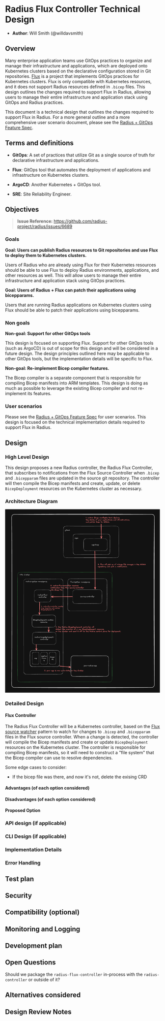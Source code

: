 # Radius Flux Controller Technical Design

* **Author**: Will Smith (@willdavsmith)

## Overview

<!--
Provide a succinct high-level description of the component or feature and 
where/how it fits in the big picture. The overview should be one to three 
paragraphs long and should be understandable by someone outside the Radius
team. Do not provide the design details in this, section - there is a
dedicated section for that later in the document.
-->

Many enterprise application teams use GitOps practices to organize and manage their infrastructure and applications, which are deployed onto Kubernetes clusters based on the declarative configuration stored in Git repositories. [Flux](https://fluxcd.io/) is a project that implements GitOps practices for Kubernetes clusters. Flux is only compatible with Kubernetes resources, and it does not support Radius resources defined in `.bicep` files. This design outlines the changes required to support Flux in Radius, allowing users to manage their entire infrastructure and application stack using GitOps and Radius practices.

This document is a technical design that outlines the changes required to support Flux in Radius. For a more general outline and a more comprehensive user scenario document, please see the [Radius + GitOps Feature Spec](https://github.com/radius-project/design-notes/blob/main/tools/2024-06-gitops-feature-spec.md).

## Terms and definitions

<!--
Include any terms, definitions, or acronyms that are used in
this design document to assist the reader. They may or may not
be part of the user-facing experience once implemented, and can
be specific to this design context.
-->

- **GitOps**: A set of practices that utilize Git as a single source of truth for declarative infrastructure and applications.

- **Flux**: GitOps tool that automates the deployment of applications and infrastructure on Kubernetes clusters.

- **ArgoCD**: Another Kubernetes + GitOps tool.

- **SRE**: Site Reliability Engineer.

## Objectives

<!--
Describe goals/non-goals and user-scenario of this feature to understand
the end-user goals.
* If the feature shares the same objectives of the existing design, link
  to the existing doc and section rather than repeat the same context.
* If the feature has a scenario, UX, or other product feature design doc,
  link it here and summarize the important parts.
-->

> **Issue Reference:** https://github.com/radius-project/radius/issues/6689

### Goals

<!--
Describe goals to define why we are doing this work, how we will make
priority decisions, and how we will determine success.
-->

**Goal: Users can publish Radius resources to Git repositories and use Flux to deploy them to Kubernetes clusters.**

Users of Radius who are already using Flux for their Kubernetes resources should be able to use Flux to deploy Radius environments, applications, and other resources as well. This will allow users to manage their entire infrastructure and application stack using GitOps practices.

**Goal: Users of Radius + Flux can patch their applications using bicepparams.**

Users that are running Radius applications on Kubernetes clusters using Flux should be able to patch their applications using bicepparams.

### Non goals

<!--
Describe non-goals to identify something that we won’t be focusing on 
immediately. We won’t be expending any effort on these matters. If there
will be follow-ups after this work, list them here. If there are things
we plan to do in the future, but are out of scope of this design, list
them here. Provide a brief explanation on why this is a non-goal.
-->

**Non-goal: Support for other GitOps tools**

This design is focused on supporting Flux. Support for other GitOps tools (such as ArgoCD) is out of scope for this design and will be considered in a future design. The design principles outlined here may be applicable to other GitOps tools, but the implementation details will be specific to Flux.

**Non-goal: Re-implement Bicep compiler features.**

The Bicep compiler is a separate component that is responsible for compiling Bicep manifests into ARM templates. This design is doing as much as possible to leverage the existing Bicep compiler and not re-implement its features.

### User scenarios

<!--
Describe the user scenarios for this design. Ensure that you define the
roles and personas in these user scenarios when it requires API design.
If you have an existing issue that describes the user scenarios, please
link to that issue instead.
-->

Please see the [Radius + GitOps Feature Spec](https://github.com/radius-project/design-notes/blob/main/tools/2024-06-gitops-feature-spec.md) for user scenarios. This design is focused on the technical implementation details required to support Flux in Radius.

## Design

### High Level Design
<!--
High level overview of the data flow and key components.

Provide a high-level description, using diagrams as appropriate, and top-level
explanations to convey the architectural/design overview. Don’t go into a lot
of details yet but provide enough information about the relationship between
these components and other components. Call out or highlight new components
that are not part of this feature (dependencies). This diagram generally
treats the components as black boxes. Provide a pointer to a more detailed
design document, if one exists. 
-->

This design proposes a new Radius controller, the Radius Flux Controller, that subscribes to notifications from the Flux Source Controller when `.bicep` and `.bicepparam` files are updated in the source git repository. The controller will then compile the Bicep manifests and create, update, or delete `BicepDeployment` resources on the Kubernetes cluster as necessary.

### Architecture Diagram
<!--
Provide a diagram of the system architecture, illustrating how different
components interact with each other in the context of this proposal.

Include separate high level architecture diagram and component specific diagrams, wherever appropriate.
-->

![Architecture Diagram](2024-09-flux-controller/architecture.png)

### Detailed Design

<!--
This section should be detailed and thorough enough that another developer
could implement your design and provide enough detail to get a high confidence
estimate of the cost to implement the feature but isn’t as detailed as the 
code. Be sure to also consider testability in your design.

For each change, give each "change" in the proposal its own section and
describe it in enough detail that someone else could implement it. Cover
ALL of the important decisions like names. Your goal is to get an agreement
to proceed with coding and PRs.

If there are alternatives you are considering please include that in the open
questions section. If the product has a layered architecture, it's good to
align these sections with the product's layers. This will help readers use
their current understanding to understand your ideas.

Discuss the rationale behind architectural choices and alternative options 
considered during the design process.
-->

#### Flux Controller

The Radius Flux Controller will be a Kubernetes controller, based on the [Flux source watcher](https://fluxcd.io/flux/gitops-toolkit/source-watcher/) pattern to watch for changes to `.bicep` and `.bicepparam` files in the Flux source controller. When a change is detected, the controller will compile the Bicep manifests and create or update `BicepDeployment` resources on the Kubernetes cluster. The controller is responsible for compiling Bicep manifests, so it will need to construct a "file system" that the Bicep compiler can use to resolve dependencies.

Some edge cases to consider:
* If the bicep file was there, and now it's not, delete the exising CRD

#### Advantages (of each option considered)
<!--
Describe what's good about this plan relative to other options. 
Provides better user experience? Does it feel easy to implement? 
Provides flexibility for future work?
-->

#### Disadvantages (of each option considered)
<!--
Describe what's not ideal about this plan. Does it lock us into a 
particular design for future changes or is it flexible if we were to 
pivot in the future. This is a good place to cover risks.
-->

#### Proposed Option
<!--
Describe the recommended option and provide reasoning behind it.
-->

### API design (if applicable)

<!--
Include if applicable – any design that changes our public REST API, CLI
arguments/commands, or Go APIs for shared components should provide this
section. Write N/A here if not applicable.
- Describe the REST APIs in detail for new resource types or updates to
  existing resource types. E.g. API Path and Sample request and response.
- Describe new commands in the CLI or changes to existing CLI commands.
- Describe the new or modified Go APIs for any shared components.
-->

### CLI Design (if applicable)
<!--
Include if applicable – any design that changes Radius CLI
arguments/commands. Write N/A here if not applicable.
- Describe new commands in the CLI or changes to existing CLI commands.
-->

### Implementation Details
<!--
High level description of updates to each component. Provide information on 
the specific sub-components that will be updated, for example, controller, processor, renderer,
recipe engine, driver, to name a few.
-->

### Error Handling
<!--
Describe the error scenarios that may occur and the corresponding recovery/error handling and user experience.
-->

## Test plan

<!--
Include the test plan to validate the features including the areas that
need functional tests.

Describe any functionality that will create new testing challenges:
- New dependencies
- External assets that tests need to access
- Features that do I/O or change OS state and are thus hard to unit test
-->

## Security

<!--
Describe any changes to the existing security model of Radius or security 
challenges of the features. For each challenge describe the security threat 
and its mitigation with this design. 

Examples include:
- Authentication 
- Storing secrets and credentials
- Using cryptography

If this feature has no new challenges or changes to the security model
then describe how the feature will use existing security features of Radius.
-->

## Compatibility (optional)

<!--
Describe potential compatibility issues with other components, such as
incompatibility with older CLIs, and include any breaking changes to
behaviors or APIs.
-->

## Monitoring and Logging

<!--
Include the list of instrumentation such as metric, log, and trace to 
diagnose this new feature. It also describes how to troubleshoot this feature
with the instrumentation. 
-->

## Development plan

<!--
Describe how you will deliver your features. This includes aligning work items
to features, scenarios, or requirements, defining what deliverable will be
checked in at each point in the product and estimating the cost of each work
item. Don’t forget to include the Unit Test and functional test in your
estimates.
-->

## Open Questions

<!--
Describe (Q&A format) the important unknowns or things you're not sure about. 
Use the discussion to answer these with experts after people digest the 
overall design.
-->

Should we package the `radius-flux-controller` in-process with the `radius-controller` or outside of it?

## Alternatives considered

<!--
Describe the alternative designs that were considered or should be considered.
Give a justification for why alternative approaches should be rejected if
possible. 
-->

## Design Review Notes

<!--
Update this section with the decisions made during the design review meeting. This should be updated before the design is merged.
-->